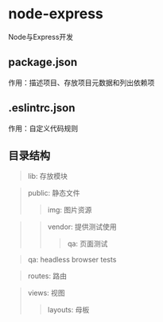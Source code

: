 # node-express
Node与Express开发

## package.json
作用：描述项目、存放项目元数据和列出依赖项

## .eslintrc.json
作用：自定义代码规则

## 目录结构

> lib: 存放模块

> public: 静态文件
>> img: 图片资源

>> vendor: 提供测试使用
>>> qa: 页面测试

> qa: headless browser tests

> routes: 路由

> views: 视图
>> layouts: 母板
